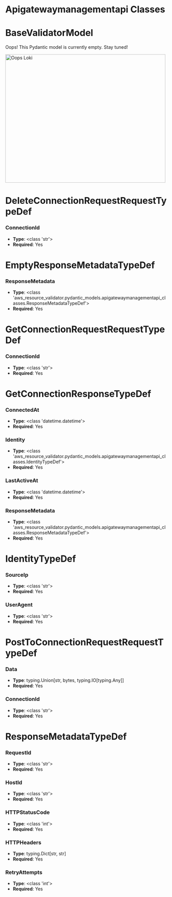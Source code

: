 # Apigatewaymanagementapi Classes

# BaseValidatorModel

Oops! This Pydantic model is currently empty. Stay tuned!

<img src="/aws_resource_validator/images/oops_loki.png" width="500" height="400" title="Oops Loki">

# DeleteConnectionRequestRequestTypeDef

### ConnectionId
- **Type**: <class 'str'>
- **Required**: Yes


# EmptyResponseMetadataTypeDef

### ResponseMetadata
- **Type**: <class 'aws_resource_validator.pydantic_models.apigatewaymanagementapi_classes.ResponseMetadataTypeDef'>
- **Required**: Yes


# GetConnectionRequestRequestTypeDef

### ConnectionId
- **Type**: <class 'str'>
- **Required**: Yes


# GetConnectionResponseTypeDef

### ConnectedAt
- **Type**: <class 'datetime.datetime'>
- **Required**: Yes

### Identity
- **Type**: <class 'aws_resource_validator.pydantic_models.apigatewaymanagementapi_classes.IdentityTypeDef'>
- **Required**: Yes

### LastActiveAt
- **Type**: <class 'datetime.datetime'>
- **Required**: Yes

### ResponseMetadata
- **Type**: <class 'aws_resource_validator.pydantic_models.apigatewaymanagementapi_classes.ResponseMetadataTypeDef'>
- **Required**: Yes


# IdentityTypeDef

### SourceIp
- **Type**: <class 'str'>
- **Required**: Yes

### UserAgent
- **Type**: <class 'str'>
- **Required**: Yes


# PostToConnectionRequestRequestTypeDef

### Data
- **Type**: typing.Union[str, bytes, typing.IO[typing.Any]]
- **Required**: Yes

### ConnectionId
- **Type**: <class 'str'>
- **Required**: Yes


# ResponseMetadataTypeDef

### RequestId
- **Type**: <class 'str'>
- **Required**: Yes

### HostId
- **Type**: <class 'str'>
- **Required**: Yes

### HTTPStatusCode
- **Type**: <class 'int'>
- **Required**: Yes

### HTTPHeaders
- **Type**: typing.Dict[str, str]
- **Required**: Yes

### RetryAttempts
- **Type**: <class 'int'>
- **Required**: Yes


